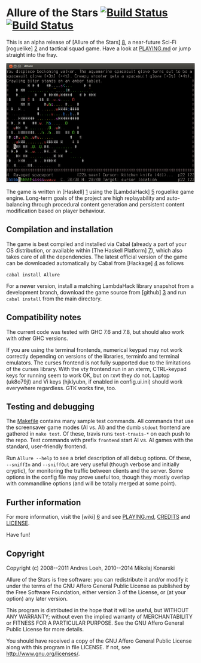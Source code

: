 Allure of the Stars [![Build Status](https://travis-ci.org/AllureOfTheStars/Allure.svg?branch=master)](https://travis-ci.org/AllureOfTheStars/Allure)[![Build Status](https://drone.io/github.com/AllureOfTheStars/Allure/status.png)](https://drone.io/github.com/AllureOfTheStars/Allure/latest)
===================

This is an alpha release of [Allure of the Stars] [8],
a near-future Sci-Fi [roguelike] [2] and tactical squad game.
Have a look at [PLAYING.md](GameDefinition/PLAYING.md) or jump straight
into the fray.

![gameplay screenshot](GameDefinition/screenshot.png?raw=true)

The game is written in [Haskell] [1] using the [LambdaHack] [5]
roguelike game engine. Long-term goals of the project are high
replayability and auto-balancing through procedural content generation
and persistent content modification based on player behaviour.


Compilation and installation
----------------------------

The game is best compiled and installed via Cabal (already a part
of your OS distribution, or available within [The Haskell Platform] [7]),
which also takes care of all the dependencies. The latest official
version of the game can be downloaded automatically by Cabal
from [Hackage] [4] as follows

    cabal install Allure

For a newer version, install a matching LambdaHack library snapshot
from a development branch, download the game source from [github] [3]
and run `cabal install` from the main directory.


Compatibility notes
-------------------

The current code was tested with GHC 7.6 and 7.8,
but should also work with other GHC versions.

If you are using the terminal frontends, numerical keypad may not work
correctly depending on versions of the libraries, terminfo and terminal
emulators. The curses frontend is not fully supported due to the limitations
of the curses library. With the vty frontend run in an xterm,
CTRL-keypad keys for running seem to work OK, but on rxvt they do not.
Laptop (uk8o79jl) and Vi keys (hjklyubn, if enabled in config.ui.ini)
should work everywhere regardless. GTK works fine, too.


Testing and debugging
---------------------

The [Makefile](Makefile) contains many sample test commands.
All commands that use the screensaver game modes (AI vs. AI)
 and the dumb `stdout` frontend are gathered in `make test`.
Of these, travis runs `test-travis-*` on each push to the repo.
Test commands with prefix `frontend` start AI vs. AI games
with the standard, user-friendly frontend.

Run `Allure --help` to see a brief description of all debug options.
Of these, `--sniffIn` and `--sniffOut` are very useful (though verbose
and initially cryptic), for monitoring the traffic between clients
and the server. Some options in the config file may prove useful too,
though they mostly overlap with commandline options (and will be totally
merged at some point).


Further information
-------------------

For more information, visit the [wiki] [6]
and see [PLAYING.md](GameDefinition/PLAYING.md), [CREDITS](CREDITS)
and [LICENSE](LICENSE).

Have fun!


Copyright
---------

Copyright (c) 2008--2011 Andres Loeh, 2010--2014 Mikolaj Konarski

Allure of the Stars is free software: you can redistribute it and/or modify
it under the terms of the GNU Affero General Public License as published by
the Free Software Foundation, either version 3 of the License, or
(at your option) any later version.

This program is distributed in the hope that it will be useful,
but WITHOUT ANY WARRANTY; without even the implied warranty of
MERCHANTABILITY or FITNESS FOR A PARTICULAR PURPOSE. See the
GNU Affero General Public License for more details.

You should have received a copy of the GNU Affero General Public License
along with this program in file LICENSE.
If not, see <http://www.gnu.org/licenses/>.



[1]: http://www.haskell.org/
[2]: http://roguebasin.roguelikedevelopment.org/index.php?title=Berlin_Interpretation
[3]: http://github.com/AllureOfTheStars/Allure
[4]: http://hackage.haskell.org/package/Allure
[5]: http://github.com/LambdaHack/LambdaHack
[6]: https://github.com/AllureOfTheStars/Allure/wiki
[7]: http://www.haskell.org/platform
[8]: http://allureofthestars.com
